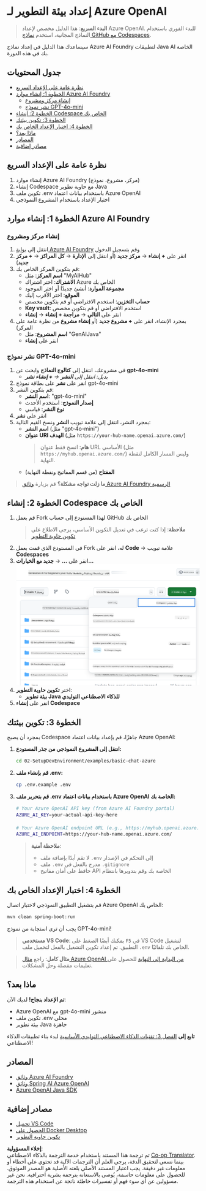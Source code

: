 <!--
CO_OP_TRANSLATOR_METADATA:
{
  "original_hash": "bfdb4b4eadbee3a59ef742439f58326a",
  "translation_date": "2025-07-27T12:51:54+00:00",
  "source_file": "02-SetupDevEnvironment/getting-started-azure-openai.md",
  "language_code": "ar"
}
-->
# إعداد بيئة التطوير لـ Azure OpenAI

> **البدء السريع**: هذا الدليل مخصص لإعداد Azure OpenAI. للبدء الفوري باستخدام النماذج المجانية، استخدم [نماذج GitHub مع Codespaces](./README.md#quick-start-cloud).

سيساعدك هذا الدليل في إعداد نماذج Azure AI Foundry لتطبيقات Java AI الخاصة بك في هذه الدورة.

## جدول المحتويات

- [نظرة عامة على الإعداد السريع](../../../02-SetupDevEnvironment)
- [الخطوة 1: إنشاء موارد Azure AI Foundry](../../../02-SetupDevEnvironment)
  - [إنشاء مركز ومشروع](../../../02-SetupDevEnvironment)
  - [نشر نموذج GPT-4o-mini](../../../02-SetupDevEnvironment)
- [الخطوة 2: إنشاء Codespace الخاص بك](../../../02-SetupDevEnvironment)
- [الخطوة 3: تكوين بيئتك](../../../02-SetupDevEnvironment)
- [الخطوة 4: اختبار الإعداد الخاص بك](../../../02-SetupDevEnvironment)
- [ماذا بعد؟](../../../02-SetupDevEnvironment)
- [المصادر](../../../02-SetupDevEnvironment)
- [مصادر إضافية](../../../02-SetupDevEnvironment)

## نظرة عامة على الإعداد السريع

1. إنشاء موارد Azure AI Foundry (مركز، مشروع، نموذج)
2. إنشاء Codespace مع حاوية تطوير Java
3. تكوين ملف .env باستخدام بيانات اعتماد Azure OpenAI
4. اختبار الإعداد باستخدام المشروع النموذجي

## الخطوة 1: إنشاء موارد Azure AI Foundry

### إنشاء مركز ومشروع

1. انتقل إلى [بوابة Azure AI Foundry](https://ai.azure.com/) وقم بتسجيل الدخول
2. انقر على **+ إنشاء** → **مركز جديد** (أو انتقل إلى **الإدارة** → **كل المراكز** → **+ مركز جديد**)
3. قم بتكوين المركز الخاص بك:
   - **اسم المركز**: مثل "MyAIHub"
   - **الاشتراك**: اختر اشتراك Azure الخاص بك
   - **مجموعة الموارد**: أنشئ جديدًا أو اختر الموجود
   - **الموقع**: اختر الأقرب إليك
   - **حساب التخزين**: استخدم الافتراضي أو قم بتكوين مخصص
   - **Key vault**: استخدم الافتراضي أو قم بتكوين مخصص
   - انقر على **التالي** → **مراجعة + إنشاء** → **إنشاء**
4. بمجرد الإنشاء، انقر على **+ مشروع جديد** (أو **إنشاء مشروع** من نظرة عامة على المركز)
   - **اسم المشروع**: مثل "GenAIJava"
   - انقر على **إنشاء**

### نشر نموذج GPT-4o-mini

1. في مشروعك، انتقل إلى **كتالوج النماذج** وابحث عن **gpt-4o-mini**
   - *بديل: انتقل إلى **النشر** → **+ إنشاء نشر***
2. انقر على **نشر** على بطاقة نموذج gpt-4o-mini
3. قم بتكوين النشر:
   - **اسم النشر**: "gpt-4o-mini"
   - **إصدار النموذج**: استخدم الأحدث
   - **نوع النشر**: قياسي
4. انقر على **نشر**
5. بمجرد النشر، انتقل إلى علامة تبويب **النشر** ونسخ القيم التالية:
   - **اسم النشر** (مثل "gpt-4o-mini")
   - **عنوان URI الهدف** (مثل `https://your-hub-name.openai.azure.com/`) 
      > **هام**: انسخ فقط عنوان URL الأساسي (مثل `https://myhub.openai.azure.com/`) وليس المسار الكامل لنقطة النهاية.
   - **المفتاح** (من قسم المفاتيح ونقطة النهاية)

> **ما زلت تواجه مشكلة؟** قم بزيارة [وثائق Azure AI Foundry الرسمية](https://learn.microsoft.com/azure/ai-foundry/how-to/create-projects?tabs=ai-foundry&pivots=hub-project)

## الخطوة 2: إنشاء Codespace الخاص بك

1. قم بعمل Fork لهذا المستودع إلى حساب GitHub الخاص بك
   > **ملاحظة**: إذا كنت ترغب في تعديل التكوين الأساسي، يرجى الاطلاع على [تكوين حاوية التطوير](../../../.devcontainer/devcontainer.json)
2. في المستودع الذي قمت بعمل Fork له، انقر على **Code** → علامة تبويب **Codespaces**
3. انقر على **...** → **جديد مع الخيارات...**
![إنشاء Codespace مع الخيارات](../../../translated_images/codespaces.9945ded8ceb431a58e8bee7f212e8c62b55733b7e302fd58194fadc95472fa3c.ar.png)
4. اختر **تكوين حاوية التطوير**: 
   - **بيئة تطوير Java للذكاء الاصطناعي التوليدي**
5. انقر على **إنشاء Codespace**

## الخطوة 3: تكوين بيئتك

بمجرد أن يصبح Codespace جاهزًا، قم بإعداد بيانات اعتماد Azure OpenAI:

1. **انتقل إلى المشروع النموذجي من جذر المستودع:**
   ```bash
   cd 02-SetupDevEnvironment/examples/basic-chat-azure
   ```

2. **قم بإنشاء ملف .env:**
   ```bash
   cp .env.example .env
   ```

3. **قم بتحرير ملف .env باستخدام بيانات اعتماد Azure OpenAI الخاصة بك:**
   ```bash
   # Your Azure OpenAI API key (from Azure AI Foundry portal)
   AZURE_AI_KEY=your-actual-api-key-here
   
   # Your Azure OpenAI endpoint URL (e.g., https://myhub.openai.azure.com/)
   AZURE_AI_ENDPOINT=https://your-hub-name.openai.azure.com/
   ```

   > **ملاحظة أمنية**: 
   > - لا تقم أبدًا بإضافة ملف `.env` إلى التحكم في الإصدار
   > - ملف `.env` مدرج بالفعل في `.gitignore`
   > - حافظ على أمان مفاتيح API الخاصة بك وقم بتدويرها بانتظام

## الخطوة 4: اختبار الإعداد الخاص بك

قم بتشغيل التطبيق النموذجي لاختبار اتصال Azure OpenAI الخاص بك:

```bash
mvn clean spring-boot:run
```

يجب أن ترى استجابة من نموذج GPT-4o-mini!

> **مستخدمي VS Code**: يمكنك أيضًا الضغط على `F5` في VS Code لتشغيل التطبيق. تم إعداد تكوين التشغيل بالفعل لتحميل ملف `.env` الخاص بك تلقائيًا.

> **مثال كامل**: راجع [مثال Azure OpenAI من البداية إلى النهاية](./examples/basic-chat-azure/README.md) للحصول على تعليمات مفصلة وحل المشكلات.

## ماذا بعد؟

**تم الإعداد بنجاح!** لديك الآن:
- Azure OpenAI مع gpt-4o-mini منشور
- تكوين ملف .env محلي
- بيئة تطوير Java جاهزة

**تابع إلى** [الفصل 3: تقنيات الذكاء الاصطناعي التوليدي الأساسية](../03-CoreGenerativeAITechniques/README.md) لبدء بناء تطبيقات الذكاء الاصطناعي!

## المصادر

- [وثائق Azure AI Foundry](https://learn.microsoft.com/azure/ai-services/)
- [وثائق Spring AI Azure OpenAI](https://docs.spring.io/spring-ai/reference/api/clients/azure-openai-chat.html)
- [Azure OpenAI Java SDK](https://learn.microsoft.com/java/api/overview/azure/ai-openai-readme)

## مصادر إضافية

- [تحميل VS Code](https://code.visualstudio.com/Download)
- [الحصول على Docker Desktop](https://www.docker.com/products/docker-desktop)
- [تكوين حاوية التطوير](../../../.devcontainer/devcontainer.json)

**إخلاء المسؤولية**:  
تم ترجمة هذا المستند باستخدام خدمة الترجمة بالذكاء الاصطناعي [Co-op Translator](https://github.com/Azure/co-op-translator). بينما نسعى لتحقيق الدقة، يرجى العلم أن الترجمات الآلية قد تحتوي على أخطاء أو معلومات غير دقيقة. يجب اعتبار المستند الأصلي بلغته الأصلية هو المصدر الموثوق. للحصول على معلومات حاسمة، يُوصى بالاستعانة بترجمة بشرية احترافية. نحن غير مسؤولين عن أي سوء فهم أو تفسيرات خاطئة ناتجة عن استخدام هذه الترجمة.
